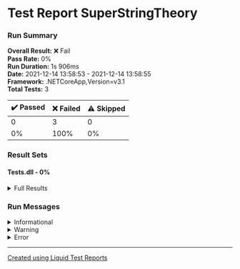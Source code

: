 ﻿
# Test Report SuperStringTheory
### Run Summary

<p>
<strong>Overall Result:</strong> ❌ Fail <br />
<strong>Pass Rate:</strong> 0% <br />
<strong>Run Duration:</strong> 1s 906ms <br />
<strong>Date:</strong> 2021-12-14 13:58:53 - 2021-12-14 13:58:55 <br />
<strong>Framework:</strong> .NETCoreApp,Version=v3.1 <br />
<strong>Total Tests:</strong> 3 <br />
</p>

<table>
<thead>
<tr>
<th>✔️ Passed</th>
<th>❌ Failed</th>
<th>⚠️ Skipped</th>
</tr>
</thead>
<tbody>
<tr>
<td>0</td>
<td>3</td>
<td>0</td>
</tr>
<tr>
<td>0%</td>
<td>100%</td>
<td>0%</td>
</tr>
</tbody>
</table>

### Result Sets
#### Tests.dll - 0%
<details>
<summary>Full Results</summary>
<table>
<thead>
<tr>
<th>Result</th>
<th>Test</th>
<th>Duration</th>
</tr>
</thead>
<tr>
<td> ❌ Failed </td>
<td>Tests.UnitTestSuperString.TestIsValidNumber<blockquote><details>
<summary>Error</summary>
<strong>Message:</strong>
<pre><code>Assert.True() Failure
Expected: True
Actual:   False</code></pre>
<strong>Stack Trace:</strong>
<pre><code>   at Tests.UnitTestSuperString.TestIsValidNumber() in /home/runner/work/csharp-evaluation-2-2021/csharp-evaluation-2-2021/SuperStringTheory/Tests/UnitTestSuperString.cs:line 33</code></pre>
</details></blockquote>
</td>
<td>3ms</td>
</tr>
<tr>
<td> ❌ Failed </td>
<td>Tests.UnitTestSuperString.TestAppendText<blockquote><details>
<summary>Error</summary>
<strong>Message:</strong>
<pre><code>Assert.Equal() Failure
               ↓ (pos 5)
Expected: Hello World
Actual:   Hello
               ↑ (pos 5)</code></pre>
<strong>Stack Trace:</strong>
<pre><code>   at Tests.UnitTestSuperString.TestAppendText() in /home/runner/work/csharp-evaluation-2-2021/csharp-evaluation-2-2021/SuperStringTheory/Tests/UnitTestSuperString.cs:line 18</code></pre>
</details></blockquote>
</td>
<td>1ms</td>
</tr>
<tr>
<td> ❌ Failed </td>
<td>Tests.UnitTestSuperString.TestTrimStart<blockquote><details>
<summary>Error</summary>
<strong>Message:</strong>
<pre><code>Assert.Equal() Failure
          ↓ (pos 0)
Expected: 
Actual:                          
          ↑ (pos 0)</code></pre>
<strong>Stack Trace:</strong>
<pre><code>   at Tests.UnitTestSuperString.TestTrimStart() in /home/runner/work/csharp-evaluation-2-2021/csharp-evaluation-2-2021/SuperStringTheory/Tests/UnitTestSuperString.cs:line 63</code></pre>
</details></blockquote>
</td>
<td>< 1ms</td>
</tr>
</tbody>
</table>
</details>

### Run Messages
<details>
<summary>Informational</summary>
<pre><code>
[xUnit.net 00:00:00.00] xUnit.net VSTest Adapter v2.4.3+1b45f5407b (64-bit .NET Core 3.1.1)
[xUnit.net 00:00:00.36]   Discovering: Tests
[xUnit.net 00:00:00.40]   Discovered:  Tests
[xUnit.net 00:00:00.41]   Starting:    Tests
[xUnit.net 00:00:00.49]       Assert.True() Failure
[xUnit.net 00:00:00.49]       Expected: True
[xUnit.net 00:00:00.49]       Actual:   False
[xUnit.net 00:00:00.49]       Stack Trace:
[xUnit.net 00:00:00.50]         /home/runner/work/csharp-evaluation-2-2021/csharp-evaluation-2-2021/SuperStringTheory/Tests/UnitTestSuperString.cs(33,0): at Tests.UnitTestSuperString.TestIsValidNumber()
[xUnit.net 00:00:00.50]       Assert.Equal() Failure
[xUnit.net 00:00:00.50]                      ↓ (pos 5)
[xUnit.net 00:00:00.50]       Expected: Hello World
[xUnit.net 00:00:00.50]       Actual:   Hello
[xUnit.net 00:00:00.50]                      ↑ (pos 5)
[xUnit.net 00:00:00.50]       Stack Trace:
[xUnit.net 00:00:00.50]         /home/runner/work/csharp-evaluation-2-2021/csharp-evaluation-2-2021/SuperStringTheory/Tests/UnitTestSuperString.cs(18,0): at Tests.UnitTestSuperString.TestAppendText()
[xUnit.net 00:00:00.50]       Assert.Equal() Failure
[xUnit.net 00:00:00.50]                 ↓ (pos 0)
[xUnit.net 00:00:00.50]       Expected: 
[xUnit.net 00:00:00.50]       Actual:                          
[xUnit.net 00:00:00.50]                 ↑ (pos 0)
[xUnit.net 00:00:00.50]       Stack Trace:
[xUnit.net 00:00:00.50]         /home/runner/work/csharp-evaluation-2-2021/csharp-evaluation-2-2021/SuperStringTheory/Tests/UnitTestSuperString.cs(63,0): at Tests.UnitTestSuperString.TestTrimStart()
[xUnit.net 00:00:00.51]   Finished:    Tests
</code></pre>
</details>

<details>
<summary>Warning</summary>
<pre><code>
</code></pre>
</details>

<details>
<summary>Error</summary>
<pre><code>
[xUnit.net 00:00:00.49]     Tests.UnitTestSuperString.TestIsValidNumber [FAIL]
[xUnit.net 00:00:00.50]     Tests.UnitTestSuperString.TestAppendText [FAIL]
[xUnit.net 00:00:00.50]     Tests.UnitTestSuperString.TestTrimStart [FAIL]
</code></pre>
</details>



----

[Created using Liquid Test Reports](https://github.com/kurtmkurtm/LiquidTestReports)